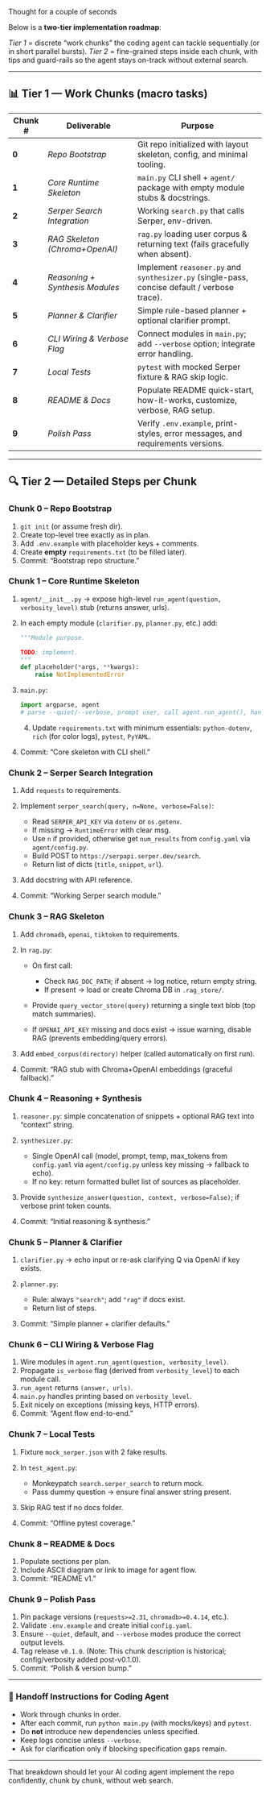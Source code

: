Thought for a couple of seconds


Below is a **two-tier implementation roadmap**:

*Tier 1* = discrete “work chunks” the coding agent can tackle sequentially (or in short parallel bursts).
*Tier 2* = fine-grained steps inside each chunk, with tips and guard-rails so the agent stays on-track without external search.

---

## 📊 Tier 1 — Work Chunks (macro tasks)

| Chunk # | Deliverable                     | Purpose                                                                                      |
| ------- | ------------------------------- | -------------------------------------------------------------------------------------------- |
| **0**   | *Repo Bootstrap*                | Git repo initialized with layout skeleton, config, and minimal tooling.                      |
| **1**   | *Core Runtime Skeleton*         | `main.py` CLI shell + `agent/` package with empty module stubs & docstrings.                 |
| **2**   | *Serper Search Integration*     | Working `search.py` that calls Serper, env-driven.                                           |
| **3**   | *RAG Skeleton (Chroma+OpenAI)*  | `rag.py` loading user corpus & returning text (fails gracefully when absent).                |
| **4**   | *Reasoning + Synthesis Modules* | Implement `reasoner.py` and `synthesizer.py` (single-pass, concise default / verbose trace). |
| **5**   | *Planner & Clarifier*           | Simple rule-based planner + optional clarifier prompt.                                       |
| **6**   | *CLI Wiring & Verbose Flag*     | Connect modules in `main.py`; add `--verbose` option; integrate error handling.              |
| **7**   | *Local Tests*                   | `pytest` with mocked Serper fixture & RAG skip logic.                                        |
| **8**   | *README & Docs*                 | Populate README quick-start, how-it-works, customize, verbose, RAG setup.                    |
| **9**   | *Polish Pass*                   | Verify `.env.example`, print-styles, error messages, and requirements versions.              |

---

## 🔍 Tier 2 — Detailed Steps per Chunk

### **Chunk 0 – Repo Bootstrap**

1. `git init` (or assume fresh dir).
2. Create top-level tree exactly as in plan.
3. Add `.env.example` with placeholder keys + comments.
4. Create **empty** `requirements.txt` (to be filled later).
5. Commit: “Bootstrap repo structure.”

### **Chunk 1 – Core Runtime Skeleton**

1. `agent/__init__.py` → expose high-level `run_agent(question, verbosity_level)` stub (returns answer, urls).
2. In each empty module (`clarifier.py`, `planner.py`, etc.) add:

   ```python
   """Module purpose.

   TODO: implement.
   """
   def placeholder(*args, **kwargs):
       raise NotImplementedError
   ```
3. `main.py`:

   ```python
   import argparse, agent
   # parse --quiet/--verbose, prompt user, call agent.run_agent(), handle output based on verbosity
   ```
   4. Update `requirements.txt` with minimum essentials: `python-dotenv`, `rich` (for color logs), `pytest`, `PyYAML`.
5. Commit: “Core skeleton with CLI shell.”

### **Chunk 2 – Serper Search Integration**

1. Add `requests` to requirements.
2. Implement `serper_search(query, n=None, verbose=False)`:

   * Read `SERPER_API_KEY` via `dotenv` or `os.getenv`.
   * If missing → `RuntimeError` with clear msg.
   * Use `n` if provided, otherwise get `num_results` from `config.yaml` via `agent/config.py`.
   * Build POST to `https://serpapi.serper.dev/search`.
   * Return list of dicts (`title`, `snippet`, `url`).
3. Add docstring with API reference.
4. Commit: “Working Serper search module.”

### **Chunk 3 – RAG Skeleton**

1. Add `chromadb`, `openai`, `tiktoken` to requirements.
2. In `rag.py`:

   * On first call:

     * Check `RAG_DOC_PATH`; if absent → log notice, return empty string.
     * If present → load or create Chroma DB in `.rag_store/`.
   * Provide `query_vector_store(query)` returning a single text blob (top match summaries).
   * If `OPENAI_API_KEY` missing and docs exist → issue warning, disable RAG (prevents embedding/query errors).
3. Add `embed_corpus(directory)` helper (called automatically on first run).
4. Commit: “RAG stub with Chroma+OpenAI embeddings (graceful fallback).”

### **Chunk 4 – Reasoning + Synthesis**

1. `reasoner.py`: simple concatenation of snippets + optional RAG text into “context” string.
2. `synthesizer.py`:

   * Single OpenAI call (model, prompt, temp, max_tokens from `config.yaml` via `agent/config.py` unless key missing → fallback to echo).
   * If no key: return formatted bullet list of sources as placeholder.
3. Provide `synthesize_answer(question, context, verbose=False)`; if verbose print token counts.
4. Commit: “Initial reasoning & synthesis.”

### **Chunk 5 – Planner & Clarifier**

1. `clarifier.py` → echo input or re-ask clarifying Q via OpenAI if key exists.
2. `planner.py`:

   * Rule: always `"search"`; add `"rag"` if docs exist.
   * Return list of steps.
3. Commit: “Simple planner + clarifier defaults.”

### **Chunk 6 – CLI Wiring & Verbose Flag**

1. Wire modules in `agent.run_agent(question, verbosity_level)`.
2. Propagate `is_verbose` flag (derived from `verbosity_level`) to each module call.
3. `run_agent` returns `(answer, urls)`.
4. `main.py` handles printing based on `verbosity_level`.
5. Exit nicely on exceptions (missing keys, HTTP errors).
4. Commit: “Agent flow end-to-end.”

### **Chunk 7 – Local Tests**

1. Fixture `mock_serper.json` with 2 fake results.
2. In `test_agent.py`:

   * Monkeypatch `search.serper_search` to return mock.
   * Pass dummy question → ensure final answer string present.
3. Skip RAG test if no docs folder.
4. Commit: “Offline pytest coverage.”

### **Chunk 8 – README & Docs**

1. Populate sections per plan.
2. Include ASCII diagram or link to image for agent flow.
3. Commit: “README v1.”

### **Chunk 9 – Polish Pass**

1. Pin package versions (`requests>=2.31`, `chromadb>=0.4.14`, etc.).
2. Validate `.env.example` and create initial `config.yaml`.
3. Ensure `--quiet`, default, and `--verbose` modes produce the correct output levels.
4. Tag release `v0.1.0`. (Note: This chunk description is historical; config/verbosity added post-v0.1.0).
5. Commit: “Polish & version bump.”

---

### 🏁 Handoff Instructions for Coding Agent

* Work through chunks in order.
* After each commit, run `python main.py` (with mocks/keys) and `pytest`.
* Do **not** introduce new dependencies unless specified.
* Keep logs concise unless `--verbose`.
* Ask for clarification only if blocking specification gaps remain.

---

That breakdown should let your AI coding agent implement the repo confidently, chunk by chunk, without web search.